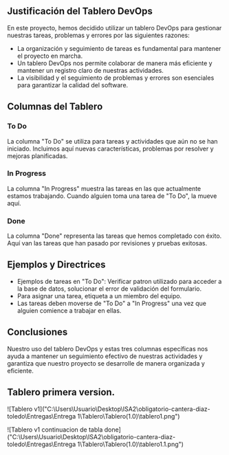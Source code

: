 ## Justificación del Tablero DevOps

En este proyecto, hemos decidido utilizar un tablero DevOps para gestionar nuestras tareas, problemas y errores por las siguientes razones:

- La organización y seguimiento de tareas es fundamental para mantener el proyecto en marcha.
- Un tablero DevOps nos permite colaborar de manera más eficiente y mantener un registro claro de nuestras actividades.
- La visibilidad y el seguimiento de problemas y errores son esenciales para garantizar la calidad del software.

## Columnas del Tablero

### To Do
La columna "To Do" se utiliza para tareas y actividades que aún no se han iniciado. Incluimos aquí nuevas características, problemas por resolver y mejoras planificadas.

### In Progress
La columna "In Progress" muestra las tareas en las que actualmente estamos trabajando. Cuando alguien toma una tarea de "To Do", la mueve aquí.

### Done
La columna "Done" representa las tareas que hemos completado con éxito. Aquí van las tareas que han pasado por revisiones y pruebas exitosas.

## Ejemplos y Directrices

- Ejemplos de tareas en "To Do": Verificar patron utilizado para acceder a la base de datos, solucionar el error de validación del formulario.
- Para asignar una tarea, etiqueta a un miembro del equipo.
- Las tareas deben moverse de "To Do" a "In Progress" una vez que alguien comience a trabajar en ellas.

## Conclusiones

Nuestro uso del tablero DevOps y estas tres columnas específicas nos ayuda a mantener un seguimiento efectivo de nuestras actividades y garantiza que nuestro proyecto se desarrolle de manera organizada y eficiente.


## Tablero primera version.

![Tablero v1]("C:\Users\Usuario\Desktop\ISA2\obligatorio-cantera-diaz-toledo\Entregas\Entrega 1\Tablero\Tablero(1.0)\tablero1.png")

![Tablero v1 continuacion de tabla done]("C:\Users\Usuario\Desktop\ISA2\obligatorio-cantera-diaz-toledo\Entregas\Entrega 1\Tablero\Tablero(1.0)\tablero1.1.png")




